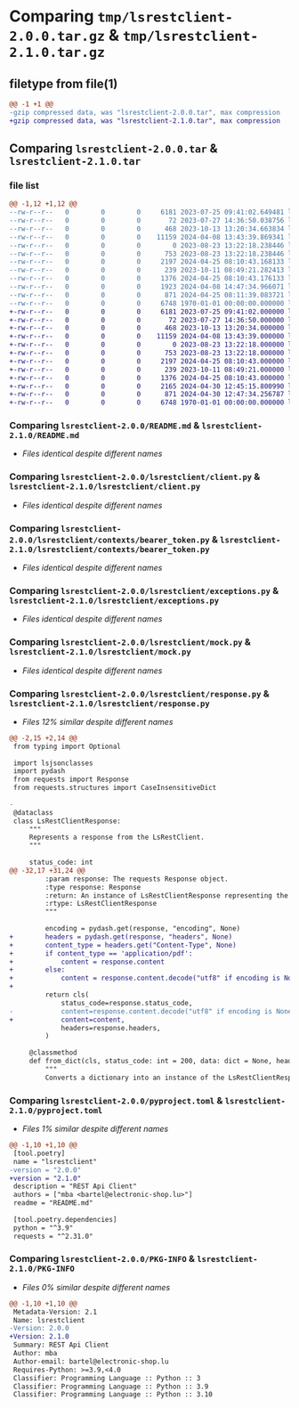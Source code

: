 # Comparing `tmp/lsrestclient-2.0.0.tar.gz` & `tmp/lsrestclient-2.1.0.tar.gz`

## filetype from file(1)

```diff
@@ -1 +1 @@
-gzip compressed data, was "lsrestclient-2.0.0.tar", max compression
+gzip compressed data, was "lsrestclient-2.1.0.tar", max compression
```

## Comparing `lsrestclient-2.0.0.tar` & `lsrestclient-2.1.0.tar`

### file list

```diff
@@ -1,12 +1,12 @@
--rw-r--r--   0        0        0     6181 2023-07-25 09:41:02.649481 lsrestclient-2.0.0/README.md
--rw-r--r--   0        0        0       72 2023-07-27 14:36:50.038756 lsrestclient-2.0.0/lsrestclient/__init__.py
--rw-r--r--   0        0        0      468 2023-10-13 13:20:34.663834 lsrestclient-2.0.0/lsrestclient/auth.py
--rw-r--r--   0        0        0    11159 2024-04-08 13:43:39.869341 lsrestclient-2.0.0/lsrestclient/client.py
--rw-r--r--   0        0        0        0 2023-08-23 13:22:18.238446 lsrestclient-2.0.0/lsrestclient/contexts/__init__.py
--rw-r--r--   0        0        0      753 2023-08-23 13:22:18.238446 lsrestclient-2.0.0/lsrestclient/contexts/bearer_token.py
--rw-r--r--   0        0        0     2197 2024-04-25 08:10:43.168133 lsrestclient-2.0.0/lsrestclient/exceptions.py
--rw-r--r--   0        0        0      239 2023-10-11 08:49:21.282413 lsrestclient-2.0.0/lsrestclient/fixtures.py
--rw-r--r--   0        0        0     1376 2024-04-25 08:10:43.176133 lsrestclient-2.0.0/lsrestclient/mock.py
--rw-r--r--   0        0        0     1923 2024-04-08 14:47:34.966071 lsrestclient-2.0.0/lsrestclient/response.py
--rw-r--r--   0        0        0      871 2024-04-25 08:11:39.083721 lsrestclient-2.0.0/pyproject.toml
--rw-r--r--   0        0        0     6748 1970-01-01 00:00:00.000000 lsrestclient-2.0.0/PKG-INFO
+-rw-r--r--   0        0        0     6181 2023-07-25 09:41:02.000000 lsrestclient-2.1.0/README.md
+-rw-r--r--   0        0        0       72 2023-07-27 14:36:50.000000 lsrestclient-2.1.0/lsrestclient/__init__.py
+-rw-r--r--   0        0        0      468 2023-10-13 13:20:34.000000 lsrestclient-2.1.0/lsrestclient/auth.py
+-rw-r--r--   0        0        0    11159 2024-04-08 13:43:39.000000 lsrestclient-2.1.0/lsrestclient/client.py
+-rw-r--r--   0        0        0        0 2023-08-23 13:22:18.000000 lsrestclient-2.1.0/lsrestclient/contexts/__init__.py
+-rw-r--r--   0        0        0      753 2023-08-23 13:22:18.000000 lsrestclient-2.1.0/lsrestclient/contexts/bearer_token.py
+-rw-r--r--   0        0        0     2197 2024-04-25 08:10:43.000000 lsrestclient-2.1.0/lsrestclient/exceptions.py
+-rw-r--r--   0        0        0      239 2023-10-11 08:49:21.000000 lsrestclient-2.1.0/lsrestclient/fixtures.py
+-rw-r--r--   0        0        0     1376 2024-04-25 08:10:43.000000 lsrestclient-2.1.0/lsrestclient/mock.py
+-rw-r--r--   0        0        0     2165 2024-04-30 12:45:15.800990 lsrestclient-2.1.0/lsrestclient/response.py
+-rw-r--r--   0        0        0      871 2024-04-30 12:47:34.256787 lsrestclient-2.1.0/pyproject.toml
+-rw-r--r--   0        0        0     6748 1970-01-01 00:00:00.000000 lsrestclient-2.1.0/PKG-INFO
```

### Comparing `lsrestclient-2.0.0/README.md` & `lsrestclient-2.1.0/README.md`

 * *Files identical despite different names*

### Comparing `lsrestclient-2.0.0/lsrestclient/client.py` & `lsrestclient-2.1.0/lsrestclient/client.py`

 * *Files identical despite different names*

### Comparing `lsrestclient-2.0.0/lsrestclient/contexts/bearer_token.py` & `lsrestclient-2.1.0/lsrestclient/contexts/bearer_token.py`

 * *Files identical despite different names*

### Comparing `lsrestclient-2.0.0/lsrestclient/exceptions.py` & `lsrestclient-2.1.0/lsrestclient/exceptions.py`

 * *Files identical despite different names*

### Comparing `lsrestclient-2.0.0/lsrestclient/mock.py` & `lsrestclient-2.1.0/lsrestclient/mock.py`

 * *Files identical despite different names*

### Comparing `lsrestclient-2.0.0/lsrestclient/response.py` & `lsrestclient-2.1.0/lsrestclient/response.py`

 * *Files 12% similar despite different names*

```diff
@@ -2,15 +2,14 @@
 from typing import Optional
 
 import lsjsonclasses
 import pydash
 from requests import Response
 from requests.structures import CaseInsensitiveDict
 
-
 @dataclass
 class LsRestClientResponse:
     """
     Represents a response from the LsRestClient.
     """
 
     status_code: int
@@ -32,17 +31,24 @@
         :param response: The requests Response object.
         :type response: Response
         :return: An instance of LsRestClientResponse representing the response.
         :rtype: LsRestClientResponse
         """
 
         encoding = pydash.get(response, "encoding", None)
+        headers = pydash.get(response, "headers", None)
+        content_type = headers.get("Content-Type", None)
+        if content_type == 'application/pdf':
+            content = response.content
+        else:
+            content = response.content.decode("utf8" if encoding is None else encoding)
+
         return cls(
             status_code=response.status_code,
-            content=response.content.decode("utf8" if encoding is None else encoding),
+            content=content,
             headers=response.headers,
         )
 
     @classmethod
     def from_dict(cls, status_code: int = 200, data: dict = None, headers: CaseInsensitiveDict = None):
         """
         Converts a dictionary into an instance of the LsRestClientResponse class.
```

### Comparing `lsrestclient-2.0.0/pyproject.toml` & `lsrestclient-2.1.0/pyproject.toml`

 * *Files 1% similar despite different names*

```diff
@@ -1,10 +1,10 @@
 [tool.poetry]
 name = "lsrestclient"
-version = "2.0.0"
+version = "2.1.0"
 description = "REST Api Client"
 authors = ["mba <bartel@electronic-shop.lu>"]
 readme = "README.md"
 
 [tool.poetry.dependencies]
 python = "^3.9"
 requests = "^2.31.0"
```

### Comparing `lsrestclient-2.0.0/PKG-INFO` & `lsrestclient-2.1.0/PKG-INFO`

 * *Files 0% similar despite different names*

```diff
@@ -1,10 +1,10 @@
 Metadata-Version: 2.1
 Name: lsrestclient
-Version: 2.0.0
+Version: 2.1.0
 Summary: REST Api Client
 Author: mba
 Author-email: bartel@electronic-shop.lu
 Requires-Python: >=3.9,<4.0
 Classifier: Programming Language :: Python :: 3
 Classifier: Programming Language :: Python :: 3.9
 Classifier: Programming Language :: Python :: 3.10
```

